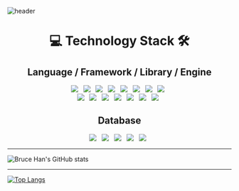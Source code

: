 ![header](https://capsule-render.vercel.app/api?type=Rounded&color=auto&height=150&section=header&text=Jeet%20Kune%20Coding&fontSize=90&fontColor=auto)


<h1 align="center"><b>💻 Technology Stack 🛠</b></h1>
<!-- <hr> -->
<h2 align="center"><b>Language / Framework / Library / Engine</b></h2>

<p>
  <div align="center">
<!--   <h3><b>Major Stack</b></h3> -->
    <div>
      <img src="https://img.shields.io/badge/Java%208-007396?style=flat-square&logo=Java&logoColor=white"/></a> &nbsp
      <img src="https://img.shields.io/badge/Java%2011-007396?style=flat-square&logo=Java&logoColor=white"/></a> &nbsp
      <img src="https://img.shields.io/badge/Spring%205-6DB33F?style=flat-square&logo=Spring&logoColor=white"/></a> &nbsp
      <img src="https://img.shields.io/badge/Spring%20Boot%202-6DB33F?style=flat-square&logo=SpringBoot&logoColor=white"/></a> &nbsp
      <img src="https://img.shields.io/badge/Spring%20Security%205-6DB33F?style=flat-square&logo=SpringSecurity&logoColor=white"/></a> &nbsp
      <img src="https://img.shields.io/badge/JUnit5-25A162?style=flat-square&logo=JUnit5&logoColor=white"/></a> &nbsp
      <img src="https://img.shields.io/badge/Gradle-02303A?style=flat-square&logo=Gradle&logoColor=black"/></a> &nbsp
      <img src="https://img.shields.io/badge/Thymeleaf-005F0F?style=flat-square&logo=Thymeleaf&logoColor=black"/></a> &nbsp    
    </div>
  </div>
  <div align="center">
<!--     <h4><b>Minor Stack</b></h4> -->
    <div>
<!--      <img src="https://img.shields.io/badge/C-A8B9CC?style=flat-square&logo=C&logoColor=white"/></a> &nbsp
      <img src="https://img.shields.io/badge/C&#43;&#43;-00599C?style=flat-square&logo=Cplusplus&logoColor=white"/></a> &nbsp
      <img src="https://img.shields.io/badge/PHP-777BB4?style=flat-square&logo=PHP&logoColor=white"/></a> &nbsp
      <img src="https://img.shields.io/badge/CodeIgniter-EF4223?style=flat-square&logo=CodeIgniter&logoColor=white"/></a> &nbsp  -->
      <img src="https://img.shields.io/badge/HTML5-E34F26?style=flat-square&logo=HTML5&logoColor=white"/></a> &nbsp
      <img src="https://img.shields.io/badge/CSS3-1572B6?style=flat-square&logo=CSS3&logoColor=white"/></a> &nbsp
      <img src="https://img.shields.io/badge/Bootstrap-7952B3?style=flat-square&logo=Bootstrap&logoColor=white"/></a> &nbsp
      <img src="https://img.shields.io/badge/JavaScript-F7DF1E?style=flat-square&logo=JavaScript&logoColor=black"/></a> &nbsp
      <img src="https://img.shields.io/badge/jQuery-0769AD?style=flat-square&logo=jQuery&logoColor=white"/></a> &nbsp
      <img src="https://img.shields.io/badge/Node.js-339933?style=flat-square&logo=Node.js&logoColor=white"/></a> &nbsp
      <img src="https://img.shields.io/badge/Express-000000?style=flat-square&logo=Express&logoColor=white"/></a> &nbsp
    </div>
  </div>
</p>

<h2 align="center"><b>Database</b></h2>
<p align="center">
  <img src="https://img.shields.io/badge/MySQL-4479A1?style=flat-square&logo=MySQL&logoColor=black"/></a> &nbsp
  <img src="https://img.shields.io/badge/MariaDB-003545?style=flat-square&logo=MariaDB&logoColor=black"/></a> &nbsp
  <img src="https://img.shields.io/badge/Sequelize-52B0E7?style=flat-square&logo=Sequelize&logoColor=black"/></a> &nbsp
  <img src="https://img.shields.io/badge/Oracle-F80000?style=flat-square&logo=Oracle&logoColor=black"/></a> &nbsp
  <img src="https://img.shields.io/badge/MongoDB-47A248?style=flat-square&logo=MongoDB&logoColor=black"/></a> &nbsp
</p>
<hr>
<!-- <h2 align="center"><b>ETC</b></h2>
<p align="center">
  <img src="https://img.shields.io/badge/Linux-FCC624?style=flat-square&logo=Linux&logoColor=black"/></a> &nbsp
  <img src="https://img.shields.io/badge/Ubuntu-E95420?style=flat-square&logo=Ubuntu&logoColor=black"/></a> &nbsp
  <img src="https://img.shields.io/badge/Apache-D22128?style=flat-square&logo=Apache&logoColor=black"/></a> &nbsp
  <img src="https://img.shields.io/badge/Apache%20Tomcat-F8DC75?style=flat-square&logo=ApacheTomcat&logoColor=black"/></a> &nbsp
</p> -->
<!-- <h3 align="center"><b>CI / CD & Cloud</b></h3> 
<p align="center">
  <img src="https://img.shields.io/badge/Travis%20CI-3EAAAF?style=flat-square&logo=Travis%20CI&logoColor=black"/></a> &nbsp
  <img src="https://img.shields.io/badge/Amazon%20AWS-232F3E?style=flat-square&logo=Amazon%20AWS&logoColor=black"/></a> &nbsp
<!-- </p>
<h3 align="center"><b>Collaboration Tools</b></h3>
<p align="center"> 
  <img src="https://img.shields.io/badge/Git-F05032?style=flat-square&logo=Git&logoColor=black"/></a> &nbsp
  <img src="https://img.shields.io/badge/GitHub-181717?style=flat-square&logo=GitHub&logoColor=white"/></a> &nbsp
  <img src="https://img.shields.io/badge/Bitbucket-0052CC?style=flat-square&logo=Bitbucket&logoColor=black"/></a> &nbsp
  <img src="https://img.shields.io/badge/Sourcetree-0052CC?style=flat-square&logo=Sourcetree&logoColor=black"/></a> &nbsp
  <img src="https://img.shields.io/badge/Swagger-85EA2D?style=flat-square&logo=Swagger&logoColor=black"/></a> &nbsp
</p> -->


![Bruce Han's GitHub stats](https://github-readme-stats.vercel.app/api?username=intrager&show_icons=true&theme=radical)

<hr>

[![Top Langs](https://github-readme-stats.vercel.app/api/top-langs/?username=intrager&layout=compact&hide=PHP,HTML,CSS)](https://github.com/intrager/github-readme-stats)
